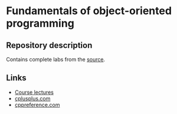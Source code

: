 # Fundamentals of object-oriented programming

## Repository description
Contains complete labs from the [source](https://sites.google.com/site/nguoop/prakticeskie-zadania).

## Links
* [Course lectures](https://sites.google.com/site/nguoop/materialy-lekcij---s)
* [cplusplus.com](http://www.cplusplus.com/)
* [cppreference.com](http://en.cppreference.com/w/)

